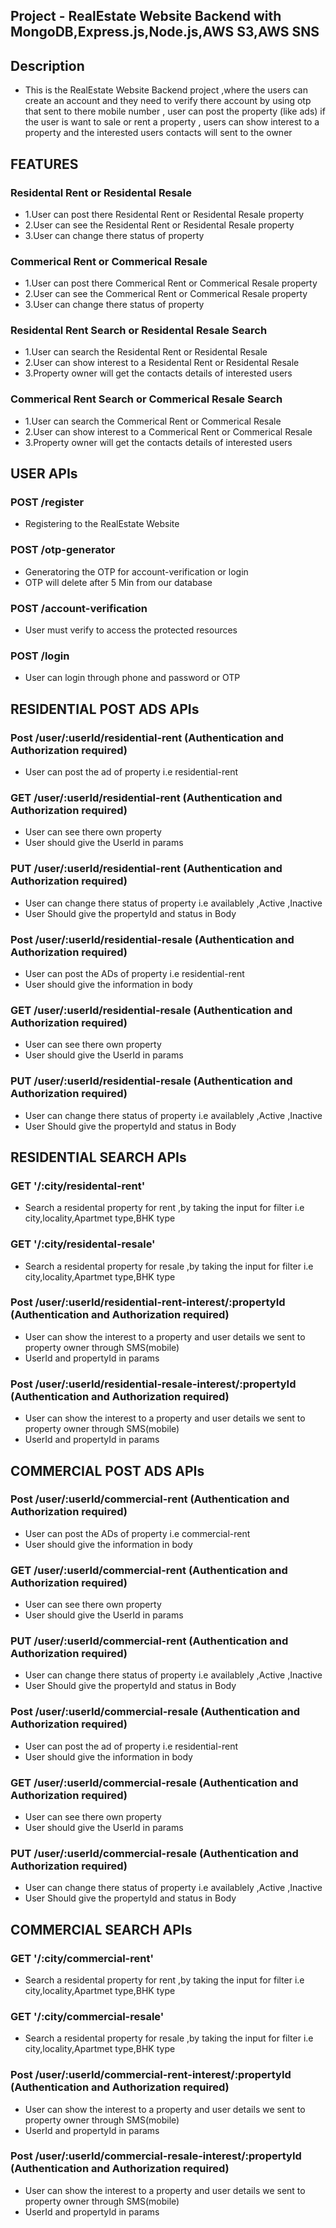 ## Project - RealEstate Website Backend with MongoDB,Express.js,Node.js,AWS S3,AWS SNS

## Description
- This is the RealEstate Website Backend project ,where the users  can create an account and they need to verify there account by using otp that sent to there mobile number , user can post the property (like ads) if the user is want to sale or rent a property , users can show  interest to a property and the interested users  contacts will sent to the owner
## FEATURES
### Residental Rent or Residental Resale
- 1.User can post there Residental Rent or Residental Resale property 
- 2.User can see the Residental Rent or Residental Resale property 
- 3.User can change there status of property
### Commerical Rent or Commerical Resale
- 1.User can post there Commerical Rent or Commerical Resale property 
- 2.User can see the Commerical Rent or Commerical Resale property 
- 3.User can change there status of property
### Residental Rent Search or Residental Resale Search
- 1.User can search the Residental Rent  or Residental Resale 
- 2.User can show interest to a Residental Rent  or Residental Resale
- 3.Property owner will get the contacts details of interested users
### Commerical Rent Search or Commerical Resale Search
- 1.User can search the Commerical Rent  or Commerical Resale 
- 2.User can show interest to a Commerical Rent  or Commerical Resale
- 3.Property owner will get the contacts details of interested users

## USER APIs
### POST /register
- Registering  to the RealEstate Website
### POST /otp-generator
- Generatoring the OTP for account-verification or login
- OTP will delete after 5 Min from our database
### POST /account-verification
- User must verify to access  the protected resources
### POST /login
- User can login through phone and password or OTP

## RESIDENTIAL POST ADS APIs
### Post /user/:userId/residential-rent (Authentication and Authorization required)
- User can post the ad of property i.e residential-rent
### GET /user/:userId/residential-rent (Authentication and Authorization required)
- User can see there own  property 
- User should give the UserId in params
### PUT /user/:userId/residential-rent (Authentication and Authorization required)
- User can change there status of property i.e availablely ,Active ,Inactive
- User Should give the propertyId and status in Body
### Post /user/:userId/residential-resale (Authentication and Authorization required)
- User can post the ADs of property i.e residential-rent
- User should give the information in body 
### GET /user/:userId/residential-resale (Authentication and Authorization required)
- User can see there own  property
- User should give the UserId in params
### PUT /user/:userId/residential-resale (Authentication and Authorization required)
- User can change there status of property i.e availablely ,Active ,Inactive
- User Should give the propertyId and status in Body

## RESIDENTIAL SEARCH APIs 
### GET '/:city/residental-rent'
- Search a  residental property for rent ,by taking the input for filter i.e city,locality,Apartmet type,BHK type
### GET '/:city/residental-resale'
- Search a  residental property for resale ,by taking the input for filter i.e city,locality,Apartmet type,BHK type
### Post /user/:userId/residential-rent-interest/:propertyId (Authentication and Authorization required)
- User can show the interest to a property and user details we sent to property owner through SMS(mobile)
- UserId and propertyId in params
### Post /user/:userId/residential-resale-interest/:propertyId (Authentication and Authorization required)
- User can show the interest to a property and user details we sent to property owner through SMS(mobile)
- UserId and propertyId in params

## COMMERCIAL POST ADS APIs
### Post /user/:userId/commercial-rent (Authentication and Authorization required)
- User can post the ADs of property i.e commercial-rent
- User should give the information in body 
### GET /user/:userId/commercial-rent (Authentication and Authorization required)
- User can see there own  property 
- User should give the UserId in params
### PUT /user/:userId/commercial-rent (Authentication and Authorization required)
- User can change there status of property i.e availablely ,Active ,Inactive
- User Should give the propertyId and status in Body
### Post /user/:userId/commercial-resale (Authentication and Authorization required)
- User can post the ad of property i.e residential-rent
- User should give the information in body 
### GET /user/:userId/commercial-resale (Authentication and Authorization required)
- User can see there own  property
- User should give the UserId in params
### PUT /user/:userId/commercial-resale (Authentication and Authorization required)
- User can change there status of property i.e availablely ,Active ,Inactive
- User Should give the propertyId and status in Body

## COMMERCIAL SEARCH APIs 
### GET '/:city/commercial-rent'
- Search a  residental property for rent ,by taking the input for filter i.e city,locality,Apartmet type,BHK type
### GET '/:city/commercial-resale'
- Search a  residental property for resale ,by taking the input for filter i.e city,locality,Apartmet type,BHK type
### Post /user/:userId/commercial-rent-interest/:propertyId (Authentication and Authorization required)
- User can show the interest to a property and user details we sent to property owner through SMS(mobile)
- UserId and propertyId in params
### Post /user/:userId/commercial-resale-interest/:propertyId (Authentication and Authorization required)
- User can show the interest to a property and user details we sent to property owner through SMS(mobile)
- UserId and propertyId in params